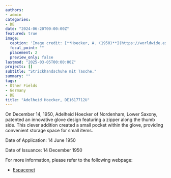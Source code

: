 ```yaml
---
authors:
- admin
categories:
- DE
date: "2024-06-20T00:00:00Z"
featured: true
image:
  caption: 'Image credit: [**Hoecker, A. (1950)**](https://worldwide.espacenet.com/patent/search/family/029755982/publication/DE1617712U?q=pn%3DDE1617712U)'
  focal_point: ""
  placement: 2
  preview_only: false
lastmod: "2025-03-05T00:00:00Z"
projects: []
subtitle: "Strickhandschuhe mit Tasche."
summary: ""
tags:
- Other Fields
- Germany
- DE
title: "Adelheid Hoecker, DE1617712U"
---
```

On December 14, 1950, Adelheid Hoecker of Nordenham, Lower Saxony, patented an innovative glove design featuring a zipper along the thumb side. This clever addition created a small pocket within the glove, providing convenient storage space for small items.

Date of Application: 14 June 1950

Date of Issuance: 14 December 1950

For more information, please refer to the following webpage: 

- [Espacenet](https://worldwide.espacenet.com/patent/search/family/029755982/publication/DE1617712U?q=pn%3DDE1617712U)